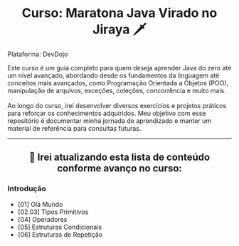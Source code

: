 <h1 align=center> Curso: Maratona Java Virado no Jiraya 🗡️ </h1>

Plataforma: DevDojo

Este curso é um guia completo para quem deseja aprender Java do zero até um nível avançado, abordando desde os fundamentos da linguagem até conceitos mais avançados, como Programação Orientada a Objetos (POO), manipulação de arquivos, exceções, coleções, concorrência e muito mais. 
<br><br>
Ao longo do curso, irei desenvolver diversos exercícios e projetos práticos para reforçar os conhecimentos adquiridos. Meu objetivo com esse repositório é documentar minha jornada de aprendizado e manter um material de referência para consultas futuras.


<hr>
<h2 align=center> 📂 Irei atualizando esta lista de conteúdo conforme avanço no curso: </h2>

<h3> Introdução </h3>

  - [01] Olá Mundo  
  - [02.03] Tipos Primitivos 
  - [04] Operadores
  - [05] Estruturas Condicionais
  - [06] Estruturas de Repetição
  
<br>
